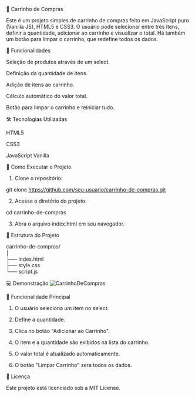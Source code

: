 🛒 Carrinho de Compras

Este é um projeto simples de carrinho de compras feito em JavaScript puro (Vanilla JS), HTML5 e CSS3. O usuário pode selecionar entre três itens, definir a quantidade, adicionar ao carrinho e visualizar o total. Há também um botão para limpar o carrinho, que redefine todos os dados.

🚀 Funcionalidades

Seleção de produtos através de um select.

Definição da quantidade de itens.

Adição de itens ao carrinho.

Cálculo automático do valor total.

Botão para limpar o carrinho e reiniciar tudo.


🛠 Tecnologias Utilizadas

HTML5

CSS3

JavaScript Vanilla


🎯 Como Executar o Projeto

1. Clone o repositório:

git clone https://github.com/seu-usuario/carrinho-de-compras.git


2. Acesse o diretório do projeto:

cd carrinho-de-compras


3. Abra o arquivo index.html em seu navegador.



📂 Estrutura do Projeto

carrinho-de-compras/  
│  
├── index.html  
├── style.css  
└── script.js


💻 Demonstração
![CarrinhoDeCompras](https://github.com/user-attachments/assets/60c9f835-5322-4185-bf32-e5375b846009)



🎯 Funcionalidade Principal

1. O usuário seleciona um item no select.


2. Define a quantidade.


3. Clica no botão "Adicionar ao Carrinho".


4. O item e a quantidade são exibidos na lista do carrinho.


5. O valor total é atualizado automaticamente.


6. O botão "Limpar Carrinho" zera todos os dados.


📄 Licença

Este projeto está licenciado sob a MIT License.
 
